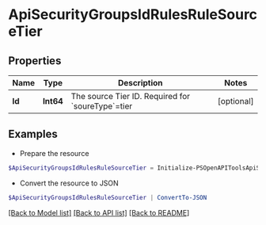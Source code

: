 # ApiSecurityGroupsIdRulesRuleSourceTier
## Properties

Name | Type | Description | Notes
------------ | ------------- | ------------- | -------------
**Id** | **Int64** | The source Tier ID. Required for &#x60;soureType&#x60;&#x3D;tier | [optional] 

## Examples

- Prepare the resource
```powershell
$ApiSecurityGroupsIdRulesRuleSourceTier = Initialize-PSOpenAPIToolsApiSecurityGroupsIdRulesRuleSourceTier  -Id 56496
```

- Convert the resource to JSON
```powershell
$ApiSecurityGroupsIdRulesRuleSourceTier | ConvertTo-JSON
```

[[Back to Model list]](../README.md#documentation-for-models) [[Back to API list]](../README.md#documentation-for-api-endpoints) [[Back to README]](../README.md)

